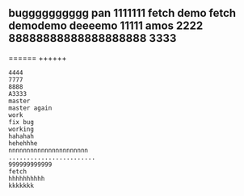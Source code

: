 bugggggggggg
pan
1111111
fetch demo
fetch demodemo
deeeemo
11111
amos
2222
88888888888888888888
3333
-------
======
++++++
~~~~
4444
7777
8888
A3333
master
master again
work
fix bug
working
hahahah
hehehhhe
nnnnnnnnnnnnnnnnnnnnnn
........................
999999999999
fetch
hhhhhhhhhh
kkkkkkk
